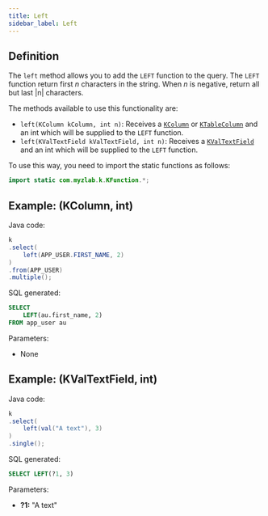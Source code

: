 ```yaml
---
title: Left
sidebar_label: Left
---
```


## Definition

The `left` method allows you to add the `LEFT` function to the query. The `LEFT` function return first *n* characters in the string. When *n* is negative, return all but last |n| characters.

The methods available to use this functionality are:

- `left(KColumn kColumn, int n)`: Receives a [`KColumn`](/docs/misc/select-list-values#2-kcolumn) or [`KTableColumn`](/docs/misc/select-list-values#1-ktablecolumn) and an int which will be supplied to the `LEFT` function.
- `left(KValTextField kValTextField, int n)`: Receives a [`KValTextField`](/docs/misc/select-list-values#3-values) and an int which will be supplied to the `LEFT` function.

To use this way, you need to import the static functions as follows:

```java
import static com.myzlab.k.KFunction.*;
```

## Example: (KColumn, int)

Java code:

```java
k
.select(
    left(APP_USER.FIRST_NAME, 2)
)
.from(APP_USER)
.multiple();
```

SQL generated:

```sql
SELECT
    LEFT(au.first_name, 2)
FROM app_user au
```

Parameters:

- None

## Example: (KValTextField, int)

Java code:

```java
k
.select(
    left(val("A text"), 3)
)
.single();
```

SQL generated:

```sql
SELECT LEFT(?1, 3)
```

Parameters:

- **?1:** "A text"